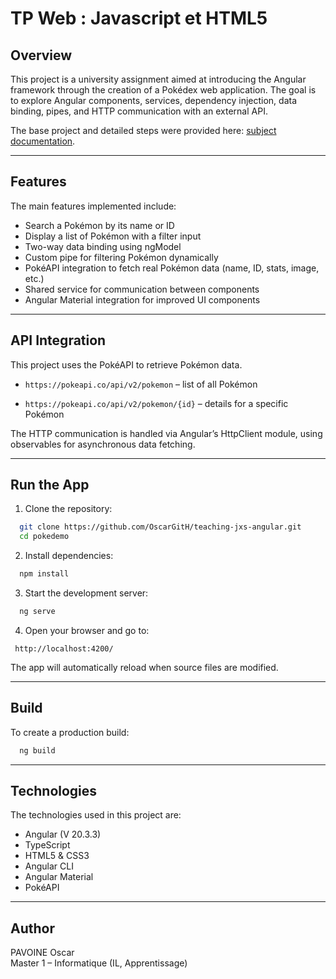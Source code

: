 # TP Web : Javascript et HTML5

## Overview
This project is a university assignment aimed at introducing the Angular framework through the creation of a Pokédex web application.
The goal is to explore Angular components, services, dependency injection, data binding, pipes, and HTTP communication with an external API.

The base project and detailed steps were provided here: [subject documentation](README-SUBJECT.md).

---

## Features
The main features implemented include:  
- Search a Pokémon by its name or ID
- Display a list of Pokémon with a filter input
- Two-way data binding using ngModel
- Custom pipe for filtering Pokémon dynamically
- PokéAPI integration to fetch real Pokémon data (name, ID, stats, image, etc.)
- Shared service for communication between components
- Angular Material integration for improved UI components

---

## API Integration

This project uses the PokéAPI to retrieve Pokémon data.  

- ```https://pokeapi.co/api/v2/pokemon``` – list of all Pokémon

- ```https://pokeapi.co/api/v2/pokemon/{id}``` – details for a specific Pokémon

The HTTP communication is handled via Angular’s HttpClient module, using observables for asynchronous data fetching.

---

## Run the App
1. Clone the repository:
  ```bash
    git clone https://github.com/OscarGitH/teaching-jxs-angular.git
    cd pokedemo
  ```

2. Install dependencies:
  ```bash
    npm install
  ```

3. Start the development server:
  ```bash
    ng serve
  ```

4. Open your browser and go to:
  ```
   http://localhost:4200/
  ```
The app will automatically reload when source files are modified.

---

## Build
To create a production build:
  ```bash
    ng build
  ```

---

## Technologies

The technologies used in this project are:

- Angular (V 20.3.3)
- TypeScript
- HTML5 & CSS3
- Angular CLI
- Angular Material
- PokéAPI

---

## Author
PAVOINE Oscar  
Master 1 – Informatique (IL, Apprentissage)
